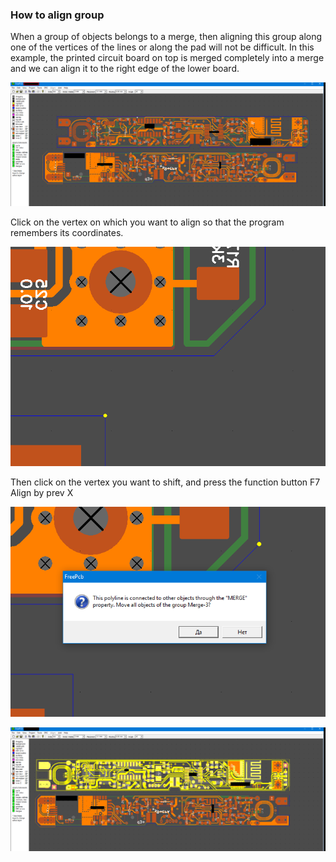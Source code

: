 ### How to align group

When a group of objects belongs to a merge, then aligning this group along one of the vertices of the lines or along the pad will not be difficult. In this example, the printed circuit board on top is merged completely into a merge and we can align it to the right edge of the lower board.

![](pictures/align_gr1.png)

Click on the vertex on which you want to align so that the program remembers its coordinates. 

![](pictures/align_gr2.png)

Then click on the vertex you want to shift, and press the function button F7 Align by prev X

![](pictures/align_gr3.png)

![](pictures/align_gr4.png)

